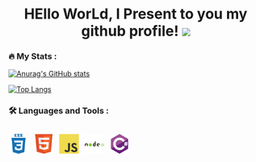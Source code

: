  <h1 align="center"> HEllo WorLd, I Present to you my github profile!
<img src="https://sites.uw.edu/libraryvoices/files/2017/12/programming-happy-fast-gif.gif" width = 400>

 
### :fire: My Stats :
 [![Anurag's GitHub stats](https://github-readme-stats.vercel.app/api?username=deyvid1207&show_icons=true&theme=tokyonight)](https://github.com/anuraghazra/github-readme-stats)
 
 
[![Top Langs](https://github-readme-stats.vercel.app/api/top-langs/?username=deyvid1207&layout=compact&show_icons=true&theme=tokyonight)](https://github.com/anuraghazra/github-readme-stats)
### :hammer_and_wrench: Languages and Tools :


  <img src="https://github.com/devicons/devicon/blob/master/icons/css3/css3-plain-wordmark.svg"  title="CSS3" alt="CSS" width="40" height="40"/>&nbsp;
  <img src="https://github.com/devicons/devicon/blob/master/icons/html5/html5-original.svg" title="HTML5" alt="HTML" width="40" height="40"/>&nbsp;
  <img src="https://github.com/devicons/devicon/blob/master/icons/javascript/javascript-original.svg" title="JavaScript" alt="JavaScript" width="40" height="40"/>&nbsp;
  <img src="https://github.com/devicons/devicon/blob/master/icons/nodejs/nodejs-original-wordmark.svg" title="NodeJS" alt="NodeJS" width="40" height="40"/>&nbsp;
 <a href="https://www.w3schools.com/cs/" target="_blank" rel="noreferrer"> <img src="https://raw.githubusercontent.com/devicons/devicon/master/icons/csharp/csharp-original.svg" alt="csharp" width="40" height="40"/> 
</a> 
---

 
